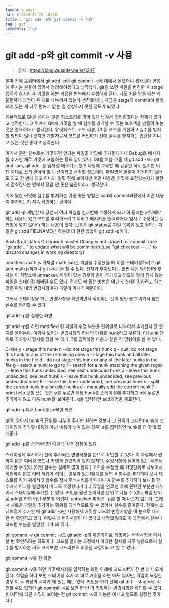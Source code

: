 ```yaml
---
layout : post
date : 2018-12-28 18:30
title : "git add -p와 git commit -v 사용"
tag : git
comments: true
---
```


# git add -p와 git commit -v 사용

> 출처 : https://blog.outsider.ne.kr/1247

얼마 전에 트위터에서 git add -p랑 git commit -v에 대해서 올렸더니 생각보다 반응해 주시는 분들이 있어서 정리해야겠다고 생각했다. git을 쓰면 파일을 변경한 후 stage 영역에 추가한 후 커밋을 하는 과정을 반복해서 수행하게 된다. 나도 처음 받을 때는 왜 불편하게 과정이 두 개로 나누어져 있는가 생각했지만, 지금은 stage와 commit이 분리되어 있는 게 너무 편해서 없는 걸 상상하지 못할 정도가 되었다.

기본적으로 Git을 쓴다는 것은 히스토리를 의미 있게 남겨서 관리하겠다는 전제가 있다고 생각한다. 그 위에서 Git에 커밋을 할 때 실수를 방지할 수 있는 보호책을 만들어 놓는 것은 중요하다고 생각한다. 유닛테스트, 코드 리뷰, CI 등 코드를 개선하고 실수를 방지할 방법이 많이 있지만 개발자로서 코드를 커밋하기 전에 실수를 방지하는 습관을 지니고 있는 것은 좋다고 생각한다.

여기서 흔한 실수로는 커밋하면 안되는 파일을 커밋에 추가한다거나 Debug용 메시지를 추가한 채로 커밋에 포함하는 등의 일이 있다. Git을 처음 배울 때 git add -a나 git add -am, git add .를 팁처럼 배우기도 했고 나중에 교육할 때 공유한 적도 있지만 이젠 절대로 쓰지 말아야 할 옵션이라고 생각할 정도이다. 파일명을 일일이 지정하지 않아도 되고 한 번에 되고 하니까 얼핏 편해 보이지만 어떤 내용을 커밋에 포함되는지가 완전히 감춰진다는 면에서 정말 안 좋은 습관이라고 생각한다.

위에 말한 커밋에 실수를 방지하는 가장 좋은 방법은 add와 commit과정에서 어떤 내용이 추가되는지 계속 확인하는 것이다.


git add -p
개발할 때 당연히 여러 파일을 한꺼번에 수정하게 되고 이 중에는 커밋해야 하는 내용도 있고 코드를 추적하느라고 디버그 메시지를 출력하거나 임시로 수정하는 등 커밋에 넣지 않아야 하는 내용이 있다. 보통은 git status로 파일 목록을 보고 원하는 파일만 git add FIELNAME만 하는데 더 편한 방법이 git add -p이다.

Bash
$ git status
On branch master
Changes not staged for commit:
  (use "git add <file>..." to update what will be committed)
  (use "git checkout -- <file>..." to discard changes in working directory)

  modified:   math.js
위처럼 math.js라는 파일을 수정했을 때 이를 스테이징하려고 git add math.js하거나 git add .을 할 수 있다. 전자가 후자보다는 훨씬 나은 방법인데 후자는 이 저장소에 untracked 파일이 있는 경우와 같이 추가되고 의도와 달리 원치 않는 파일을 스테이징 해버릴 수도 있다. 전자도 썩 좋은 방법은 아닌데 스테이징하려고 하는 것은 파일 내의 변경사항이지 파일이 아니기 때문이다.

그래서 스테이징을 하는 변경사항을 확인하면서 작업하는 것이 훨씬 좋고 여기서 많은 실수를 방지할 수 있다.

git add -p를 실행한 화면

git add -p를 하면 modified 된 파일의 수정 부분을 단위별로 나누어서 추가할지 안 할지를 물어본다. 여기서 보이는 변경사항의 하나의 단위를 hunk라고 부른다. 이 hunk 단위로 추가할지 말지를 정할 수 있다. ?를 입력하면 다음과 같은 각 명령어를 볼 수 있다.

C-like
y - stage this hunk
n - do not stage this hunk
q - quit; do not stage this hunk or any of the remaining ones
a - stage this hunk and all later hunks in the file
d - do not stage this hunk or any of the later hunks in the file
g - select a hunk to go to
/ - search for a hunk matching the given regex
j - leave this hunk undecided, see next undecided hunk
J - leave this hunk undecided, see next hunk
k - leave this hunk undecided, see previous undecided hunk
K - leave this hunk undecided, see previous hunk
s - split the current hunk into smaller hunks
e - manually edit the current hunk
? - print help
보통 쓰는 것은 y를 누르면 해당 hunk를 스테이징에 추가하고 n을 누르면 추가하지 않고 다음 hunk를 보여준다.. q를 입력하면 add과정을 종료한다.

git add -p에서 hunk를 split한 화면

git이 알아서 hunk의 단위를 나누어 주지만 원하는 것보다 그 단위가 크다면(hunk에 스테이징에 추가할 내용과 아닌 내용이 섞여 있는 경우) s를 입력하면 hunk를 더 잘게 쪼개준다.

git add -p를 습관들이면 다음과 같은 장점이 있다.

스테이징에 추가하기 전에 추가되는 변경사항을 눈으로 확인할 수 있다. 이 과정에서 원하지 않은 디버깅 코드나 커밋과 관련되어 있지 않지만, 수정사항에 들어가 있는 부분을 제거할 수 있다.(이런 실수는 실제로 많이 한다.)
코드를 수정할 때 커밋단위로 나누어서 작업하지 않고 여러 작업이 섞이는 경우가 있는데(예를 들면 A 함수를 추가하다 보니 테스트를 하기 위해서 B 함수를 잠시 주석처리를 한다거나 A 함수를 추가하다 보니 B 함수에서 버그를 발견해서 버그도 수정했다거나..) 작업을 완료한 후에 관련된 부분만 나누어서 스테이징에 추가할 수 있다.
커밋을 훨씬 논리적인 단위로 나눌 수 있다. 파일 단위로 add를 하면 이런 부분이 어렵다.
untracked 파일은 -p를 할 때 나오지 않는다. 그래서 새로운 파일을 추가하는 행위를 의식적으로 할 수 있어서 실수를 줄여준다.
현재는 스테이징에 추가할 때 git add -p만 사용해서 커밋할 코드의 변경사항을 내 눈으로 다시 한 번 확인하고 있다. 머릿속에 변경사항이 다 있다고 생각했음에도 이 과정에서 실수나 빠뜨린 부분을 발견할 때가 꽤 있다.


git commit -v
git commit -v도 git add -p와 마찬가지로 커밋하는 변경사항을 다시 한 번 확인하려는 의도이다. 코드를 올리는 과정에서 이러한 절차를 자주 넣음으로써 실수를 방지하는 거도 크게보면 코드리뷰도 비슷한 과정이라고 할 수 있다.

git commit -v를 한 화면

git commit -v를 하면 커밋메시지를 입력하는 화면 아래에 코드 diff가 한 번 더 나오게 된다. 작업을 하다 보면 스테이징 추가 후 바로 커밋을 하는 때도 있지만, 작업이 복잡한 경우 이 두 과정의 시차가 꽤 있는 때도 있다. 커밋을 하기 전에 git diff --staged로 확인할 수도 있지만 git commit -v로 보면 한 번 더 커밋하는 변경사항을 확인할 수 있다.(마지막에 최근 커밋이 보이는 건 git commit -v의 기능은 아니고 별도로 설정한 것이다.)
